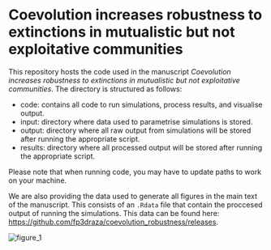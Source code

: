 # Coevolution increases robustness to extinctions in mutualistic but not exploitative communities

This repository hosts the code used in the manuscript *Coevolution increases robustness to extinctions in mutualistic but not exploitative communities*. The directory is structured as follows:

- code: contains all code to run simulations, process results, and visualise output.
- input: directory where data used to parametrise simulations is stored. 
- output: directory where all raw output from simulations will be stored after running the appropriate script.
- results: directory where all processed output will be stored after running the appropriate script.

Please note that when running code, you may have to update paths to work on your machine. 

We are also providing the data used to generate all figures in the main text of the manuscript. This consists of an `.Rdata` file that contain the proccesed output of running the simulations. This data can be found here: https://github.com/fp3draza/coevolution_robustness/releases. 

![figure_1](https://github.com/fp3draza/coevolution_robustness/assets/65344029/88aa5368-2b8e-4424-a695-347cbea7020a)
